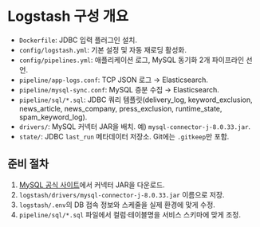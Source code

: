 # Logstash 구성 개요

- `Dockerfile`: JDBC 입력 플러그인 설치.
- `config/logstash.yml`: 기본 설정 및 자동 재로딩 활성화.
- `config/pipelines.yml`: 애플리케이션 로그, MySQL 동기화 2개 파이프라인 선언.
- `pipeline/app-logs.conf`: TCP JSON 로그 → Elasticsearch.
- `pipeline/mysql-sync.conf`: MySQL 증분 수집 → Elasticsearch.
- `pipeline/sql/*.sql`: JDBC 쿼리 템플릿(delivery_log, keyword_exclusion, news_article, news_company, press_exclusion, runtime_state, spam_keyword_log).
- `drivers/`: MySQL 커넥터 JAR을 배치. 예) `mysql-connector-j-8.0.33.jar`.
- `state/`: JDBC `last_run` 메타데이터 저장소. Git에는 `.gitkeep`만 포함.

## 준비 절차

1. [MySQL 공식 사이트](https://dev.mysql.com/downloads/connector/j/)에서 커넥터 JAR을 다운로드.
2. `logstash/drivers/mysql-connector-j-8.0.33.jar` 이름으로 저장.
3. `logstash/.env`의 DB 접속 정보와 스케줄을 실제 환경에 맞게 수정.
4. `pipeline/sql/*.sql` 파일에서 컬럼·테이블명을 서비스 스키마에 맞게 조정.
